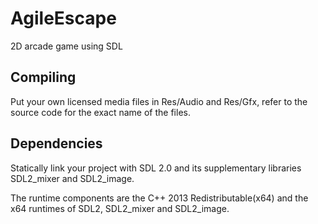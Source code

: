 # AgileEscape
2D arcade game using SDL


## Compiling

Put your own licensed media files in Res/Audio and Res/Gfx, refer to the source code for the exact name of the files.

## Dependencies

Statically link your project with SDL 2.0 and its supplementary libraries SDL2_mixer and SDL2_image.

The runtime components are the C++ 2013 Redistributable(x64) and the x64 runtimes of SDL2, SDL2_mixer and SDL2_image.
